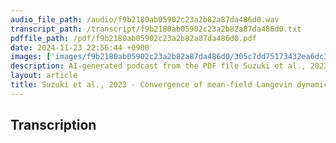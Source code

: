 ```yaml
---
audio_file_path: /audio/f9b2180ab05902c23a2b82a87da486d0.wav
transcript_path: /transcript/f9b2180ab05902c23a2b82a87da486d0.txt
pdffile_path: /pdf/f9b2180ab05902c23a2b82a87da486d0.pdf
date: 2024-11-23 22:56:44 +0900
images: ['images/f9b2180ab05902c23a2b82a87da486d0/305c7dd75173432ea6dc3e67e021e134bbb2cd01b84b79687d825484c95e61d5.jpg']
description: AI-generated podcast from the PDF file Suzuki et al., 2023 - Convergence of mean-field Langevin dynamics Time and space discretization, stochastic gradient, and variance reduction_JP / f9b2180ab05902c23a2b82a87da486d0
layout: article
title: Suzuki et al., 2023 - Convergence of mean-field Langevin dynamics Time and space discretization, stochastic gradient, and variance reduction_JP
---
```


## Transcription





